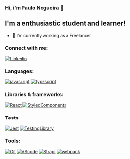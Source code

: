 ### Hi, i'm Paulo Nogueira 👋

## I'm a enthusiastic student and learner!

- 🔭 I’m currently working as a Freelancer

### Connect with me:

[![Linkedin](https://img.shields.io/badge/LinkedIn-0077B5?style=for-the-badge&logo=linkedin&logoColor=white)](https://www.linkedin.com/in/paulonogueira1/)


### Languages:

[![javascript](https://img.shields.io/badge/JavaScript-F7DF1E?style=for-the-badge&logo=javascript&logoColor=black)](https://www.javascript.com/)
[![typescript](https://img.shields.io/badge/TypeScript-007ACC?style=for-the-badge&logo=typescript&logoColor=white)](https://www.typescriptlang.org/)


 
 ### Libraries & frameworks:

[![React]( https://img.shields.io/badge/React-20232A?style=for-the-badge&logo=react&logoColor=61DAFB)](https://react.dev/)
[![StyledComponents](https://img.shields.io/badge/styled--components-DB7093?style=for-the-badge&logo=styled-components&logoColor=white)](https://styled-components.com/)


### Tests

[![Jest](https://img.shields.io/badge/Jest-323330?style=for-the-badge&logo=Jest&logoColor=white)](https://jestjs.io/pt-BR/)
[![TestingLibrary](https://img.shields.io/badge/testing%20library-323330?style=for-the-badge&logo=testing-library&logoColor=red)](https://testing-library.com/)


### Tools:

[![Git](https://img.shields.io/badge/GIT-E44C30?style=for-the-badge&logo=git&logoColor=white)](https://git-scm.com/)
[![VScode](https://img.shields.io/badge/Visual_Studio-5C2D91?style=for-the-badge&logo=visual%20studio&logoColor=white)](https://www.google.com/search?channel=fs&client=ubuntu-sn&q=vscode)
[![Strapi](https://camo.githubusercontent.com/17c52b69ec19ec917854519501c1359aecd05cee895561a15b3ab3fc746efd99/68747470733a2f2f696d672e736869656c64732e696f2f62616467652f7374726170692d2532333245374545412e7376673f7374796c653d666f722d7468652d6261646765266c6f676f3d737472617069266c6f676f436f6c6f723d7768697465)](https://docs.strapi.io/)
[![webpack](https://img.shields.io/badge/webpack-%23000000.svg?style=for-the-badge&logo=webpack&logoColor=white)](https://webpack.js.org/)
